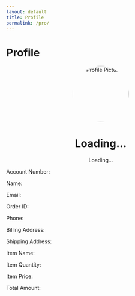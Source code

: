 ```yaml
---
layout: default
title: Profile
permalink: /pro/
---
```


# Profile


<!DOCTYPE html>
<html lang="en">
<head>
  <meta charset="UTF-8">
  <meta name="viewport" content="width=device-width, initial-scale=1.0">
  <title>Profile Page</title>
  <style>
    /* Add some basic styles */
    .profile-container {
      text-align: center;
    }
    .profile-container img {
      width: 150px;
      height: 150px;
      border-radius: 50%;
    }
    .account-info {
      margin-top: 20px;
    }
    .account-info p {
      margin: 5px 0;
    }
  </style>
</head>
<body>
  <div id="profilePage">
    <div class="profile-container">
      <img id="profilePicture" src="default-avatar.png" alt="Profile Picture">
      <h1 id="profileName">Loading...</h1>
      <p id="profileEmail">Loading...</p>
    </div>
    <div id="account-number"></div>
    <div id="data-display">
  <p>Account Number: <span id="account-number"></span></p>
  <p>Name: <span id="name"></span></p>
  <p>Email: <span id="email"></span></p>
  <p>Order ID: <span id="order-id"></span></p>
  <p>Phone: <span id="phone"></span></p>
  <p>Billing Address: <span id="billing-address"></span></p>
  <p>Shipping Address: <span id="shipping-address"></span></p>
  <p>Item Name: <span id="item-name"></span></p>
  <p>Item Quantity: <span id="item-quantity"></span></p>
  <p>Item Price: <span id="item-price"></span></p>
  <p>Total Amount: <span id="total-amount"></span></p>
</div>

  </div>



<script>
const apiUrl = "https://script.google.com/macros/s/AKfycbyY9UyIOjwuLlJ0YK_KleuXXiEfkr1rnivBtbW-x1Ptn9YB4fS9ypBeCZPUECMsdpxt/exec"; // Replace with your Web App URL

// Function to fetch data based on email
function fetchDataByEmail(email) {
  console.log("Fetching data for email:", email); // Debug email input

  fetch(`${apiUrl}?email=${encodeURIComponent(email)}`)
    .then(response => {
      console.log("Response received:", response); // Debug raw response
      if (!response.ok) {
        console.error(`HTTP Error: ${response.status}`);
        throw new Error(`HTTP error! status: ${response.status}`);
      }
      return response.json();
    })
    .then(data => {
      console.log("Fetched Data:", data); // Debug API response data

      if (data.error || data.length === 0) {
        console.error("Error or no data from API:", data.error || "No records found");
        displayResult("N/A", "N/A", "N/A", "N/A", "N/A", "N/A", "N/A", "N/A", "N/A", "$0.00", "$0.00");
      } else {
        // Loop through all results if needed
        const result = data[0]; // Display the first record as an example
        displayResult(
          result.accountNumber || "N/A",
          result.name || "N/A",
          result.email || "N/A",
          result.orderId || "N/A",
          result.phone || "N/A",
          formatAddress(
            result.billingStreet,
            result.billingCity,
            result.billingState,
            result.billingPostal,
            result.billingCountry
          ),
          formatAddress(
            result.shippingStreet,
            result.shippingCity,
            result.shippingState,
            result.shippingPostal,
            result.shippingCountry
          ),
          result.itemName || "N/A",
          result.itemQuantity || "N/A",
          `$${parseFloat(result.itemPrice || 0).toFixed(2)}`,
          `$${parseFloat(result.totalAmount || 0).toFixed(2)}`
        );
      }
    })
    .catch(error => {
      console.error("Fetch Error:", error);
      displayResult("N/A", "N/A", "N/A", "N/A", "N/A", "N/A", "N/A", "N/A", "N/A", "$0.00", "$0.00");
    });
}

// Utility function to format addresses
function formatAddress(street, city, state, postal, country) {
  return `${street || "N/A"}, ${city || "N/A"}, ${state || "N/A"}, ${postal || "N/A"}, ${country || "N/A"}`;
}

// Function to display the fetched result on the page
function displayResult(account, name, email, orderID, phone, billingAddress, shippingAddress, itemName, itemQty, itemPrice, totalAmount) {
  const updateField = (id, value) => {
    const element = document.getElementById(id);
    if (element) {
      element.textContent = value;
    } else {
      console.warn(`Element with ID '${id}' not found.`);
    }
  };

  updateField("account-number", account);
  updateField("name", name);
  updateField("email", email);
  updateField("order-id", orderID);
  updateField("phone", phone);
  updateField("billing-address", billingAddress);
  updateField("shipping-address", shippingAddress);
  updateField("item-name", itemName);
  updateField("item-quantity", itemQty);
  updateField("item-price", itemPrice);
  updateField("total-amount", totalAmount);
}

// Example usage: Call the function with a test email (replace with actual user input)
document.addEventListener("DOMContentLoaded", () => {
  const testEmail = "mycupofearth@gmail.com"; // Replace with user-provided email
  fetchDataByEmail(testEmail);
});
</script>
